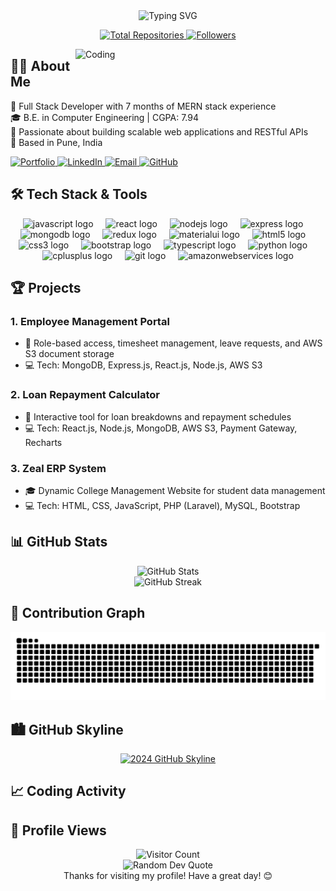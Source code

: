 <div align="center">
  <img src="https://readme-typing-svg.herokuapp.com?font=Architects+Daughter&color=7AF79A&size=30&lines=Hi+👋+,+I'm+Suyog+Bhise!;I'm+a+Full+Stack+Developer...;Specializing+in+MERN+stack" alt="Typing SVG" />
</div>
<p align="center">
  <a href="https://github.com/Suyog5300?tab=repositories">
    <img alt="Total Repositories" title="Total Repositories" src="https://img.shields.io/badge/Total%20Repos-10-orange?style=for-the-badge">
  </a>
  <a href="https://github.com/Suyog5300?tab=followers">
    <img alt="Followers" title="Followers" src="https://img.shields.io/github/followers/Suyog5300?color=red&logo=github&style=for-the-badge">
  </a>
</p>
<img align="right" alt="Coding" width="400" src="https://media.giphy.com/media/13HgwGsXF0aiGY/giphy.gif">

## 👨‍💻 About Me

🚀 Full Stack Developer with 7 months of MERN stack experience<br>
🎓 B.E. in Computer Engineering | CGPA: 7.94<br>
🌟 Passionate about building scalable web applications and RESTful APIs<br>
🏡 Based in Pune, India

<div align="left">
  <a href="YOUR_PORTFOLIO_LINK">
    <img src="https://img.shields.io/badge/Portfolio-FF5722?style=for-the-badge&logo=todoist&logoColor=white" alt="Portfolio" />
  </a>
  <a href="YOUR_LINKEDIN_LINK">
    <img src="https://img.shields.io/badge/LinkedIn-0077B5?style=for-the-badge&logo=linkedin&logoColor=white" alt="LinkedIn" />
  </a>
  <a href="mailto:suyogb5300@gmail.com">
    <img src="https://img.shields.io/badge/Email-D14836?style=for-the-badge&logo=gmail&logoColor=white" alt="Email" />
  </a>
  <a href="YOUR_GITHUB_LINK">
    <img src="https://img.shields.io/badge/GitHub-100000?style=for-the-badge&logo=github&logoColor=white" alt="GitHub" />
  </a>
</div>

## 🛠️ Tech Stack & Tools

<div align="center">
  <img src="https://cdn.jsdelivr.net/gh/devicons/devicon/icons/javascript/javascript-original.svg" height="40" alt="javascript logo"  />
  <img width="12" />
  <img src="https://cdn.jsdelivr.net/gh/devicons/devicon/icons/react/react-original.svg" height="40" alt="react logo"  />
  <img width="12" />
  <img src="https://cdn.jsdelivr.net/gh/devicons/devicon/icons/nodejs/nodejs-original.svg" height="40" alt="nodejs logo"  />
  <img width="12" />
  <img src="https://cdn.jsdelivr.net/gh/devicons/devicon/icons/express/express-original.svg" height="40" alt="express logo"  />
  <img width="12" />
  <img src="https://cdn.jsdelivr.net/gh/devicons/devicon/icons/mongodb/mongodb-original.svg" height="40" alt="mongodb logo"  />
  <img width="12" />
  <img src="https://cdn.jsdelivr.net/gh/devicons/devicon/icons/redux/redux-original.svg" height="40" alt="redux logo"  />
  <img width="12" />
  <img src="https://cdn.jsdelivr.net/gh/devicons/devicon/icons/materialui/materialui-original.svg" height="40" alt="materialui logo"  />
  <img width="12" />
  <img src="https://cdn.jsdelivr.net/gh/devicons/devicon/icons/html5/html5-original.svg" height="40" alt="html5 logo"  />
  <img width="12" />
  <img src="https://cdn.jsdelivr.net/gh/devicons/devicon/icons/css3/css3-original.svg" height="40" alt="css3 logo"  />
  <img width="12" />
  <img src="https://cdn.jsdelivr.net/gh/devicons/devicon/icons/bootstrap/bootstrap-original.svg" height="40" alt="bootstrap logo"  />
  <img width="12" />
  <img src="https://cdn.jsdelivr.net/gh/devicons/devicon/icons/typescript/typescript-original.svg" height="40" alt="typescript logo"  />
  <img width="12" />
  <img src="https://cdn.jsdelivr.net/gh/devicons/devicon/icons/python/python-original.svg" height="40" alt="python logo"  />
  <img width="12" />
  <img src="https://cdn.jsdelivr.net/gh/devicons/devicon/icons/cplusplus/cplusplus-original.svg" height="40" alt="cplusplus logo"  />
  <img width="12" />
  <img src="https://cdn.jsdelivr.net/gh/devicons/devicon/icons/git/git-original.svg" height="40" alt="git logo"  />
  <img width="12" />
  <img src="https://cdn.jsdelivr.net/gh/devicons/devicon/icons/amazonwebservices/amazonwebservices-original.svg" height="40" alt="amazonwebservices logo"  />
</div>

## 🏆 Projects

### 1. Employee Management Portal
- 🔧 Role-based access, timesheet management, leave requests, and AWS S3 document storage
- 💻 Tech: MongoDB, Express.js, React.js, Node.js, AWS S3

### 2. Loan Repayment Calculator
- 🧮 Interactive tool for loan breakdowns and repayment schedules
- 💻 Tech: React.js, Node.js, MongoDB, AWS S3, Payment Gateway, Recharts

### 3. Zeal ERP System
- 🎓 Dynamic College Management Website for student data management
- 💻 Tech: HTML, CSS, JavaScript, PHP (Laravel), MySQL, Bootstrap

## 📊 GitHub Stats

<div align="center">
  <img src="https://github-readme-stats.vercel.app/api?username=Suyog5300&show_icons=true&theme=radical" alt="GitHub Stats" />
</div>

<div align="center">
  <img src="https://github-readme-streak-stats.herokuapp.com/?user=Suyog5300&theme=radical" alt="GitHub Streak" />
</div>

## 🐍 Contribution Graph

<div align="center">
  <img src="https://github.com/Suyog5300/Suyog5300/blob/output/snake.svg" alt="Snake animation" />
</div>

## 🏙️ GitHub Skyline

<div align="center">
  <a href="https://skyline.github.com/Suyog5300/2024" title="2024 GitHub Skyline">
    <img src="https://skyline.github.com/Suyog5300/2024.png" alt="2024 GitHub Skyline" width="600" />
  </a>
</div>

## 📈 Coding Activity

<!--START_SECTION:waka-->
<!--END_SECTION:waka-->

## 👀 Profile Views

<div align="center">
  <img src="https://profile-counter.glitch.me/Suyog5300/count.svg" alt="Visitor Count" />
</div>

<div align="center">
  <img src="https://quotes-github-readme.vercel.app/api?type=horizontal&theme=radical" alt="Random Dev Quote" />
</div>

<div align="center">
  Thanks for visiting my profile! Have a great day! 😊
</div>
